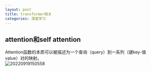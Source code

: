 ```yaml
---
layout: post
title: transformer相关
categories: 深度学习
---
```


## attention和self attention

Attention函数的本质可以被描述为一个查询（query）到一系列（键key-值value）对的映射。  
![20220919150558](https://cdn.jsdelivr.net/gh/kexve/img@main/image_blog20220919150558.png)
